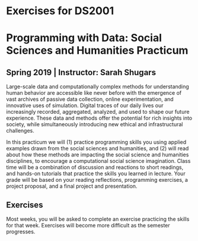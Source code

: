 
# Exercises for DS2001# Programming with Data: Social Sciences and Humanities Practicum
## Spring 2019 | Instructor: Sarah Shugars

Large-scale data and computationally complex methods for understanding human behavior are accessible like never before with the emergence of vast archives of passive data collection, online experimentation, and innovative uses of simulation. Digital tracesof our daily lives our increasingly recorded, aggregated, analyzed, and used to shape ourfuture experience. These data and methods offer the potential for rich insights into society, while simultaneously introducing new ethical and infrastructural challenges. 

In this practicum we will (1) practice programming skills you using applied examples drawn from the social sciences and humanities, and (2) will read about how these methods are impacting the social science and humanities disciplines, to encourage a computational social science imagination. Class time will be a combination of discussion and reactions to short readings, and hands-on tutorials that practice the skills you learned in lecture. Your grade will be based on your reading reflections, programming exercises, a project proposal, and a final project and presentation.## Exercises

Most weeks, you will be asked to complete an exercise practicing the skills for that week. Exercises will become more difficult as the semester progresses.

